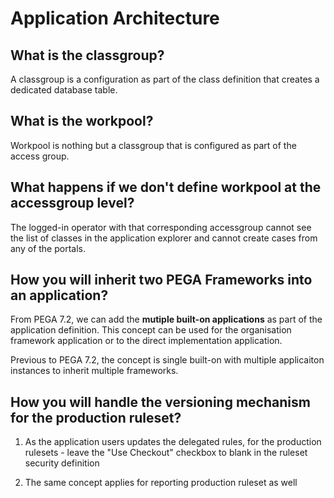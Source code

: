 # Application Architecture

## What is the classgroup?

A classgroup is a configuration as part of the class definition that creates a dedicated database table. 


## What is the workpool?

Workpool is nothing but a classgroup that is configured as part of the access group. 

## What happens if we don't define workpool at the accessgroup level?

The logged-in operator with that corresponding accessgroup cannot see the list of classes in the application explorer and cannot create cases from any of the portals. 

## How you will inherit two PEGA Frameworks into an application?

From PEGA 7.2, we can add the __mutiple built-on applications__ as part of the application definition. This concept can be used for the organisation framework application or to the direct implementation application.

Previous to PEGA 7.2, the concept is single built-on with multiple applicaiton instances to inherit multiple frameworks.

## How you will handle the versioning mechanism for the production ruleset?

1. As the application users updates the delegated rules, for the production rulesets - leave the "Use Checkout" checkbox to blank in the ruleset security definition 

2. The same concept applies for reporting production ruleset as well